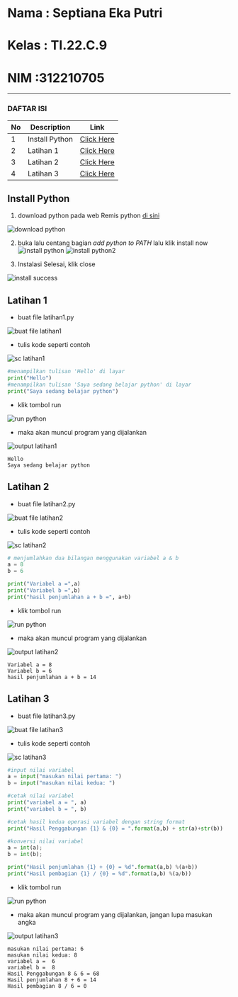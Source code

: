 # Nama : Septiana Eka Putri <br>
# Kelas : TI.22.C.9<br>
# NIM :312210705 <br>
-----------------------------------------------------------------------------------------------------------------------------------------------------------------------------
### DAFTAR ISI <br>
| No | Description | Link |
| ----- | ----- | ---- |
| 1 | Install Python| [Click Here](#Install-Python)|
| 2 | Latihan 1 | [Click Here](#Latihan-1) |
| 3 | Latihan 2 | [Click Here](#Latihan-2) |
| 4 | Latihan 3 | [Click Here](#Latihan-3) |

## Install Python
1. download python pada web Remis python [di sini](https://python.org)

![download python](https://user-images.githubusercontent.com/47426095/196260682-ab4d3c1a-b0d9-47ea-8737-db2b81b58410.PNG)

2. buka lalu centang bagian *add python to PATH* lalu klik install now
![install python](https://user-images.githubusercontent.com/47426095/196260923-3c52d21d-89d4-465d-b0d2-ae11e1906d6c.PNG)
![install python2](https://user-images.githubusercontent.com/47426095/196261110-f1242a77-73a2-46e8-91d4-c428e9bdfd7e.PNG)


3. Instalasi Selesai, klik close

![install success](https://user-images.githubusercontent.com/47426095/196261213-d2d12ebd-893a-4e82-9715-28422d4fcc7b.PNG)


## Latihan 1
* buat file latihan1.py

![buat file latihan1](https://user-images.githubusercontent.com/47426095/196225814-00e353e7-4bf8-49fa-a0bf-dab618a3f01d.PNG)

* tulis kode seperti contoh

![sc latihan1](https://user-images.githubusercontent.com/47426095/196225840-74027b54-1759-44aa-a97a-24e6491f8ed9.PNG)
```python
#menampilkan tulisan 'Hello' di layar
print("Hello")
#menampilkan tulisan 'Saya sedang belajar python' di layar
print("Saya sedang belajar python")
```
* klik tombol run

![run python](https://user-images.githubusercontent.com/47426095/196225970-24f8e914-92ba-4f2b-8094-e67844053d1c.PNG)

* maka akan muncul program yang dijalankan

![output latihan1](https://user-images.githubusercontent.com/47426095/196226031-5cf0d83f-7851-4915-8e9a-ba29573e4149.PNG)
```
Hello
Saya sedang belajar python
```


## Latihan 2
* buat file latihan2.py

![buat file latihan2](https://user-images.githubusercontent.com/47426095/196226746-77ab9834-d5d9-478e-95b9-84c2a5929079.PNG)

* tulis kode seperti contoh

![sc latihan2](https://user-images.githubusercontent.com/47426095/196226836-40354e47-58b9-41e1-984f-976a927d2750.PNG)
``` python
# menjumlahkan dua bilangan menggunakan variabel a & b
a = 8
b = 6

print("Variabel a =",a)
print("Variabel b =",b)
print("hasil penjumlahan a + b =", a+b)
```


* klik tombol run

![run python](https://user-images.githubusercontent.com/47426095/196226867-b202f7d9-79ae-4577-b93f-8279d92d42a5.PNG)

* maka akan muncul program yang dijalankan

![output latihan2](https://user-images.githubusercontent.com/47426095/196226922-3323d8f6-6c99-496f-a256-6be4fa13e638.PNG)

```
Variabel a = 8
Variabel b = 6
hasil penjumlahan a + b = 14
```


## Latihan 3
* buat file latihan3.py

![buat file latihan3](https://user-images.githubusercontent.com/47426095/196228787-1fa10f4d-ac73-4f1f-a4ba-4f214f2d713b.PNG)

* tulis kode seperti contoh

![sc latihan3](https://user-images.githubusercontent.com/47426095/196258729-9f8bb060-8d79-4dc9-9371-ce84242b866a.PNG)

```python
#input nilai variabel
a = input("masukan nilai pertama: ")
b = input("masukan nilai kedua: ")

#cetak nilai variabel
print("variabel a = ", a)
print("variabel b = ", b)

#cetak hasil kedua operasi variabel dengan string format
print("Hasil Penggabungan {1} & {0} = ".format(a,b) + str(a)+str(b))

#konversi nilai variabel 
a = int(a);
b = int(b);

print("Hasil penjumlahan {1} + {0} = %d".format(a,b) %(a+b))
print("Hasil pembagian {1} / {0} = %d".format(a,b) %(a/b))
```
* klik tombol run

![run python](https://user-images.githubusercontent.com/47426095/196228887-fddb8a47-afc5-4476-af01-e03a07e849ab.PNG)

* maka akan muncul program yang dijalankan, jangan lupa masukan angka

![output latihan3](https://user-images.githubusercontent.com/47426095/196228930-50635265-af56-4313-98db-6b3e90d333e1.PNG)
```
masukan nilai pertama: 6
masukan nilai kedua: 8
variabel a =  6
variabel b =  8
Hasil Penggabungan 8 & 6 = 68
Hasil penjumlahan 8 + 6 = 14
Hasil pembagian 8 / 6 = 0
```
